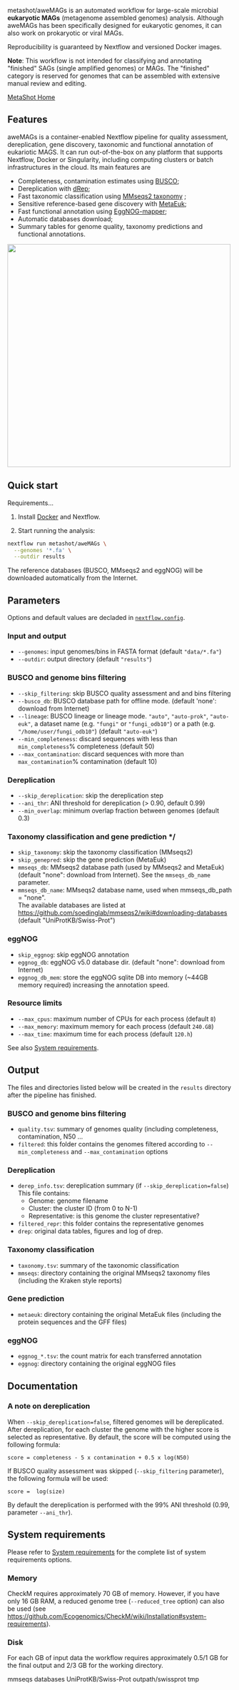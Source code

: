 metashot/aweMAGs is an automated workflow for large-scale microbial **eukaryotic
MAGs** (metagenome assembled genomes) analysis. Although aweMAGs has been
specifically designed for eukaryotic genomes, it can also work on prokaryotic or
viral MAGs.

Reproducibility is guaranteed by Nextflow and versioned Docker images.

**Note**: This workflow is not intended for classifying and annotating
"finished" SAGs (single amplified genomes) or MAGs. The "finished" category is
reserved for genomes that can be assembled with extensive manual review and
editing.

[MetaShot Home](https://metashot.github.io/)

## Features
aweMAGs is a container-enabled Nextflow pipeline for quality assessment,
dereplication, gene discovery, taxonomic and functional annotation of
eukariotic MAGS. It can run out-of-the-box on any platform that supports
Nextflow, Docker or Singularity, including computing clusters or batch
infrastructures in the cloud. Its main features are 

- Completeness, contamination estimates using [BUSCO](https://busco.ezlab.org/);
- Dereplication with [dRep](https://github.com/MrOlm/drep);
- Fast taxonomic classification using [MMseqs2 taxonomy](https://github.com/soedinglab/MMseqs2) ;
- Sensitive reference-based gene discovery with [MetaEuk](https://github.com/soedinglab/metaeuk);
- Fast functional annotation using [EggNOG-mapper](https://github.com/eggnogdb/eggnog-mapper);
- Automatic databases download;
- Summary tables for genome quality, taxonomy predictions and functional annotations.

<img
src=https://github.com/metashot/awemags/blob/master/docs/images/awemags.png
width="500">

## Quick start

Requirements...

1. Install [Docker](https://www.docker.com/get-started/) and Nextflow.

1. Start running the analysis:
   
  ```bash
  nextflow run metashot/aweMAGs \
    --genomes '*.fa' \
    --outdir results
  ```

  The reference databases (BUSCO, MMseqs2 and eggNOG) will be downloaded
  automatically from the Internet.

## Parameters
Options and default values are decladed in [`nextflow.config`](nextflow.config).

### Input and output
- `--genomes`: input genomes/bins in FASTA format (default `"data/*.fa"`)
- `--outdir`: output directory (default `"results"`)

### BUSCO and genome bins filtering

- `--skip_filtering`: skip BUSCO quality assessment and and bins filtering
- `--busco_db`: BUSCO database path for offline mode. (default 'none': download
    from Internet)
- `--lineage`: BUSCO lineage or lineage mode. `"auto"`, `"auto-prok"`,
    `"auto-euk"`, a dataset name (e.g. `"fungi"` or `"fungi_odb10"`) or a path
    (e.g. `"/home/user/fungi_odb10"`) (default `"auto-euk"`)
- `--min_completeness`: discard sequences with less than `min_completeness`%
    completeness (default 50)
- `--max_contamination`: discard sequences with more than `max_contamination`%
    contamination (default 10)

### Dereplication
- `--skip_dereplication`: skip the dereplication step
- `--ani_thr`: ANI threshold for dereplication (> 0.90, default 0.99)
- `--min_overlap`: minimum overlap fraction between genomes (default 0.3)

### Taxonomy classification and gene prediction */
- `skip_taxonomy`: skip the taxonomy classification (MMseqs2)
- `skip_genepred`: skip the gene prediction (MetaEuk)
- `mmseqs_db`: MMseqs2 database path (used by MMseqs2 and MetaEuk) (default
  "none": download from Internet). See the `mmseqs_db_name` parameter.
- `mmseqs_db_name`: MMseqs2 database name, used when mmseqs_db_path = "none".  
  The available databases are listed at
  https://github.com/soedinglab/mmseqs2/wiki#downloading-databases (default
  "UniProtKB/Swiss-Prot")

### eggNOG
- `skip_eggnog`: skip eggNOG annotation
- `eggnog_db`: eggNOG v5.0 database dir. (default "none": download from
  Internet)
- `eggnog_db_mem`: store the eggNOG sqlite DB into memory (~44GB memory
  required) increasing the annotation speed.

### Resource limits
- `--max_cpus`: maximum number of CPUs for each process (default `8`)
- `--max_memory`: maximum memory for each process (default `240.GB`)
- `--max_time`: maximum time for each process (default `120.h`)

See also [System requirements](https://metashot.github.io/#system-requirements).

## Output
The files and directories listed below will be created in the `results`
directory after the pipeline has finished.

### BUSCO and genome bins filtering
- `quality.tsv`: summary of genomes quality (including completeness,
  contamination, N50 ...
- `filtered`: this folder contains the genomes filtered according to
  `--min_completeness` and `--max_contamination` options

### Dereplication
- `derep_info.tsv`: dereplication summary (if `--skip_dereplication=false`)
  This file contains:
  - Genome: genome filename
  - Cluster: the cluster ID (from 0 to N-1)
  - Representative: is this genome the cluster representative?
- `filtered_repr`: this folder contains the representative genomes
- `drep`: original data tables, figures and log of drep.

### Taxonomy classification
- `taxonomy.tsv`: summary of the taxonomic classification
- `mmseqs`: directory containing the original MMseqs2 taxonomy files (including
  the Kraken style reports)

### Gene prediction
- `metaeuk`: directory containing the original MetaEuk files (including the
  protein sequences and the GFF files)

### eggNOG
- `eggnog_*.tsv`: the count matrix for each transferred annotation
- `eggnog`: directory containing the original eggNOG files

## Documentation

### A note on dereplication
When `--skip_dereplication=false`, filtered genomes will be dereplicated. After
dereplication, for each cluster the genome with the higher score is selected as
representative. By default, the score will be computed using the following
formula:

  ```
  score = completeness - 5 x contamination + 0.5 x log(N50)
  ```

If BUSCO quality assessment was skipped (`--skip_filtering` parameter),
the following formula will be used:
  
  ```
  score =  log(size)
  ```

By default the dereplication is performed with the 99% ANI threshold
(0.99, parameter `--ani_thr`).

## System requirements
Please refer to [System
requirements](https://metashot.github.io/#system-requirements) for the complete
list of system requirements options.

### Memory
CheckM requires approximately 70 GB of memory. However, if you have only 16 GB
RAM, a reduced genome tree (`--reduced_tree` option) can also be used (see
https://github.com/Ecogenomics/CheckM/wiki/Installation#system-requirements).

### Disk
For each GB of input data the workflow requires approximately 0.5/1 GB for the
final output and 2/3 GB for the working directory.


mmseqs databases UniProtKB/Swiss-Prot outpath/swissprot tmp